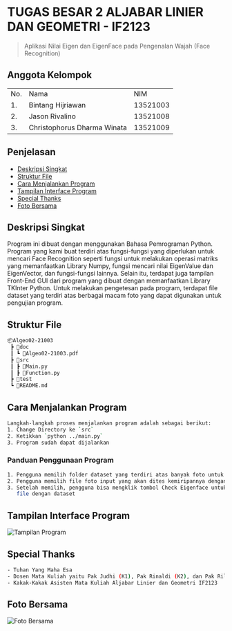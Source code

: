 # TUGAS BESAR 2 ALJABAR LINIER DAN GEOMETRI - IF2123
> Aplikasi Nilai Eigen dan EigenFace pada Pengenalan Wajah (Face Recognition)

## Anggota Kelompok
<table>
    <tr>
        <td>No.</td>
        <td>Nama</td>
        <td>NIM</td>
    </tr>
    <tr>
        <td>1.</td>
        <td>Bintang Hijriawan</td>
        <td>13521003</td>
    </tr>
    <tr>
        <td>2.</td>
        <td>Jason Rivalino</td>
        <td>13521008</td>
    </tr>
    <tr>
        <td>3.</td>
        <td>Christophorus Dharma Winata</td>
        <td>13521009</td>
    </tr>
</table>

## Penjelasan
* [Deskripsi Singkat](#deskripsi-singkat)
* [Struktur File](#struktur-file)
* [Cara Menjalankan Program](#cara-menjalankan-program)
* [Tampilan Interface Program](#tampilan-interface-program)
* [Special Thanks](#special-thanks)
* [Foto Bersama](#foto-bersama)


## Deskripsi Singkat 
Program ini dibuat dengan menggunakan Bahasa Pemrograman Python. Program yang kami buat terdiri atas fungsi-fungsi yang diperlukan untuk mencari Face Recognition seperti fungsi untuk melakukan operasi matriks yang memanfaatkan Library Numpy, fungsi mencari nilai EigenValue dan EigenVector, dan 
fungsi-fungsi lainnya. Selain itu, terdapat juga tampilan Front-End GUI dari program yang dibuat dengan memanfaatkan Library TKInter Python. Untuk
melakukan pengetesan pada program, terdapat file dataset yang terdiri atas berbagai macam foto yang dapat digunakan untuk pengujian program.


## Struktur File
```bash
📦Algeo02-21003
 ┣ 📂doc
 ┃ ┗ 📜Algeo02-21003.pdf
 ┣ 📂src
 ┃ ┣ 📜Main.py
 ┃ ┣ 📜Function.py
 ┣ 📂test
 ┗ 📜README.md
 ```

## Cara Menjalankan Program
```bash
Langkah-langkah proses menjalankan program adalah sebagai berikut:
1. Change Directory ke `src`
2. Ketikkan `python ../main.py`
3. Program sudah dapat dijalankan
```

### Panduan Penggunaan Program
```bash
1. Pengguna memilih folder dataset yang terdiri atas banyak foto untuk digunakan sebagai training image
2. Pengguna memilih file foto input yang akan dites kemiripannya dengan format file .jpg atau .png
3. Setelah memilih, pengguna bisa mengklik tombol Check Eigenface untuk melakukan proses pengecekan antara 
   file dengan dataset
```


## Tampilan Interface Program
![Tampilan Program](https://user-images.githubusercontent.com/91790457/202917995-0ad69f9c-4a31-4fa2-8186-f705c29dbfd3.jpg)


## Special Thanks
```bash
- Tuhan Yang Maha Esa
- Dosen Mata Kuliah yaitu Pak Judhi (K1), Pak Rinaldi (K2), dan Pak Rila (K3)
- Kakak-Kakak Asisten Mata Kuliah Aljabar Linier dan Geometri IF2123
```


## Foto Bersama
![Foto Bersama](https://user-images.githubusercontent.com/91790457/202918036-93784d00-1879-4568-b0fd-12c053f083d9.jpg)
